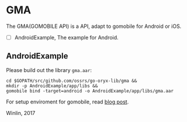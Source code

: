 # GMA

The GMA(GOMOBILE API) is a API, adapt to gomobile for Android or iOS.

- [ ] AndroidExample, The example for Android.

## AndroidExample

Please build out the library `gma.aar`:

```
cd $GOPATH/src/github.com/ossrs/go-oryx-lib/gma &&
mkdir -p AndroidExample/app/libs &&
gomobile bind -target=android -o AndroidExample/app/libs/gma.aar
```

For setup enviroment for gomobile, read [blog post](http://blog.csdn.net/win_lin/article/details/60956485).

Winlin, 2017


